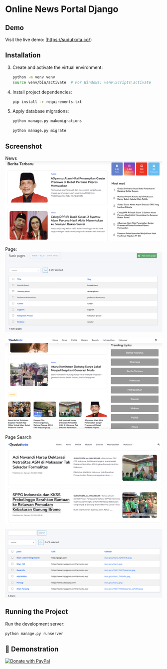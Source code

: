 # Online News Portal Django

## Demo

Visit the live demo: [https://sudutkota.co/)

## Installation


3. Create and activate the virtual environment:

    ```bash
    python -m venv venv
    source venv/bin/activate  # For Windows: venv\Scripts\activate
    ```

4. Install project dependencies:

    ```bash
    pip install -r requirements.txt
    ```

5. Apply database migrations:

    ```bash
    python manage.py makemigrations
    ```

     ```bash
    python manage.py migrate
    ```


## Screenshot

News
![Screenshot](https://github.com/hermantoXYZ/Online-News-Portal-Django/blob/main/Screen%20Shot%202024-01-06%20at%2010.49.46.png)

Page:
![Screenshot](https://github.com/hermantoXYZ/Online-News-Portal-Django/blob/main/Screen%20Shot%202024-01-06%20at%2010.59.10.png)

![Screenshot](https://github.com/hermantoXYZ/Online-News-Portal-Django/blob/main/image.png)

Page Search
![Screenshot](https://github.com/hermantoXYZ/Online-News-Portal-Django/blob/main/Screen%20Shot%202024-01-06%20at%2010.58.24.png)

![Screenshot](https://github.com/hermantoXYZ/Online-News-Portal-Django/blob/main/Screen%20Shot%202024-01-06%20at%2010.59.02.png)



## Running the Project

Run the development server:

```bash
python manage.py runserver
```

## :eyes: Demonstration

[![Donate with PayPal](https://raw.githubusercontent.com/stefan-niedermann/paypal-donate-button/master/paypal-donate-button.png)](https://paypal.me/hermantoxyz?country.x=ID&locale.x=id_ID)

